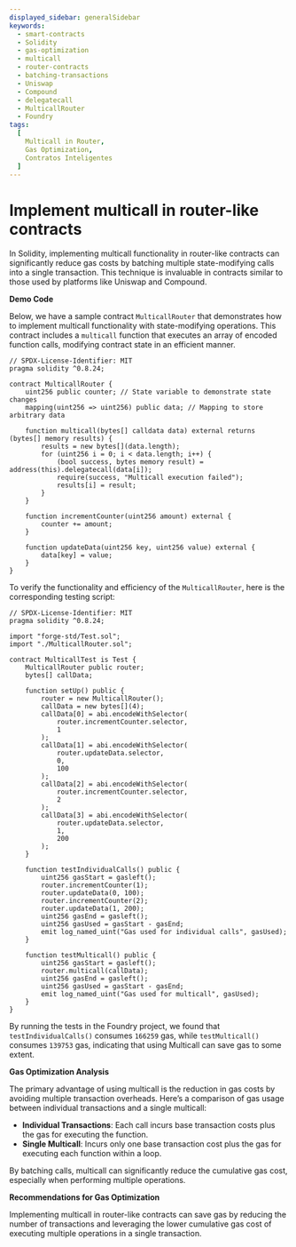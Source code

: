 ```yaml
---
displayed_sidebar: generalSidebar
keywords:
  - smart-contracts
  - Solidity
  - gas-optimization
  - multicall
  - router-contracts
  - batching-transactions
  - Uniswap
  - Compound
  - delegatecall
  - MulticallRouter
  - Foundry
tags:
  [
    Multicall in Router,
    Gas Optimization,
    Contratos Inteligentes
  ]
---
```


# Implement multicall in router-like contracts

In Solidity, implementing multicall functionality in router-like contracts can significantly reduce gas costs by batching multiple state-modifying calls into a single transaction. This technique is invaluable in contracts similar to those used by platforms like Uniswap and Compound.

**Demo Code**

Below, we have a sample contract `MulticallRouter` that demonstrates how to implement multicall functionality with state-modifying operations. This contract includes a `multicall` function that executes an array of encoded function calls, modifying contract state in an efficient manner.

```solidity
// SPDX-License-Identifier: MIT
pragma solidity ^0.8.24;

contract MulticallRouter {
    uint256 public counter; // State variable to demonstrate state changes
    mapping(uint256 => uint256) public data; // Mapping to store arbitrary data

    function multicall(bytes[] calldata data) external returns (bytes[] memory results) {
        results = new bytes[](data.length);
        for (uint256 i = 0; i < data.length; i++) {
            (bool success, bytes memory result) = address(this).delegatecall(data[i]);
            require(success, "Multicall execution failed");
            results[i] = result;
        }
    }

    function incrementCounter(uint256 amount) external {
        counter += amount; 
    }

    function updateData(uint256 key, uint256 value) external {
        data[key] = value; 
    }
}
```

To verify the functionality and efficiency of the `MulticallRouter`, here is the corresponding testing script:

```solidity
// SPDX-License-Identifier: MIT
pragma solidity ^0.8.24;

import "forge-std/Test.sol";
import "./MulticallRouter.sol";

contract MulticallTest is Test {
    MulticallRouter public router;
    bytes[] callData;

    function setUp() public {
        router = new MulticallRouter();
        callData = new bytes[](4);
        callData[0] = abi.encodeWithSelector(
            router.incrementCounter.selector,
            1
        );
        callData[1] = abi.encodeWithSelector(
            router.updateData.selector,
            0,
            100
        );
        callData[2] = abi.encodeWithSelector(
            router.incrementCounter.selector,
            2
        );
        callData[3] = abi.encodeWithSelector(
            router.updateData.selector,
            1,
            200
        );
    }

    function testIndividualCalls() public {
        uint256 gasStart = gasleft();
        router.incrementCounter(1);
        router.updateData(0, 100);
        router.incrementCounter(2);
        router.updateData(1, 200);
        uint256 gasEnd = gasleft();
        uint256 gasUsed = gasStart - gasEnd;
        emit log_named_uint("Gas used for individual calls", gasUsed);
    }

    function testMulticall() public {
        uint256 gasStart = gasleft();
        router.multicall(callData);
        uint256 gasEnd = gasleft();
        uint256 gasUsed = gasStart - gasEnd;
        emit log_named_uint("Gas used for multicall", gasUsed);
    }
}
```

By running the tests in the Foundry project, we found that `testIndividualCalls()` consumes `166259` gas, while `testMulticall()` consumes `139753` gas, indicating that using Multicall can save gas to some extent.

**Gas Optimization Analysis**

The primary advantage of using multicall is the reduction in gas costs by avoiding multiple transaction overheads. Here’s a comparison of gas usage between individual transactions and a single multicall:

- **Individual Transactions**: Each call incurs base transaction costs plus the gas for executing the function.
- **Single Multicall**: Incurs only one base transaction cost plus the gas for executing each function within a loop.

By batching calls, multicall can significantly reduce the cumulative gas cost, especially when performing multiple operations.

**Recommendations for Gas Optimization**

Implementing multicall in router-like contracts can save gas by reducing the number of transactions and leveraging the lower cumulative gas cost of executing multiple operations in a single transaction.
